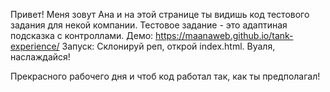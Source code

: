 Привет! 
Меня зовут Ана и на этой странице ты видишь код тестового задания для некой компании. Тестовое задание - это адаптиная подсказка с контроллами.
Демо: https://maanaweb.github.io/tank-experience/
Запуск: Склонируй реп, открой index.html. Вуаля, наслаждайся!

Прекрасного рабочего дня и чтоб код работал так, как ты предполагал!
